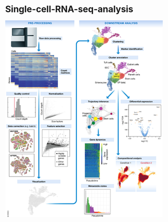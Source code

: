 # Single-cell-RNA-seq-analysis
![](https://github.com/aayush9753/Single-cell-RNA-seq-analysis/blob/main/imgs/msb188746-fig-0001-m.jpg)
